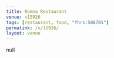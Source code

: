 ```yaml
---
title: Romna Restaurant
venue: v15926
tags: [restaurant, food, "fhrs:588701"]
permalink: /v/15926/
layout: venue
---
```

null